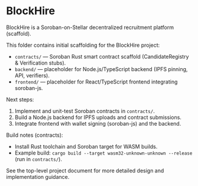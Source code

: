 # BlockHire

BlockHire is a Soroban-on-Stellar decentralized recruitment platform (scaffold).

This folder contains initial scaffolding for the BlockHire project:

- `contracts/` — Soroban Rust smart contract scaffold (CandidateRegistry & Verification stubs).
- `backend/` — placeholder for Node.js/TypeScript backend (IPFS pinning, API, verifiers).
- `frontend/` — placeholder for React/TypeScript frontend integrating soroban-js.

Next steps:
1. Implement and unit-test Soroban contracts in `contracts/`.
2. Build a Node.js backend for IPFS uploads and contract submissions.
3. Integrate frontend with wallet signing (soroban-js) and the backend.

Build notes (contracts):
- Install Rust toolchain and Soroban target for WASM builds.
- Example build: `cargo build --target wasm32-unknown-unknown --release` (run in `contracts/`).

See the top-level project document for more detailed design and implementation guidance.
